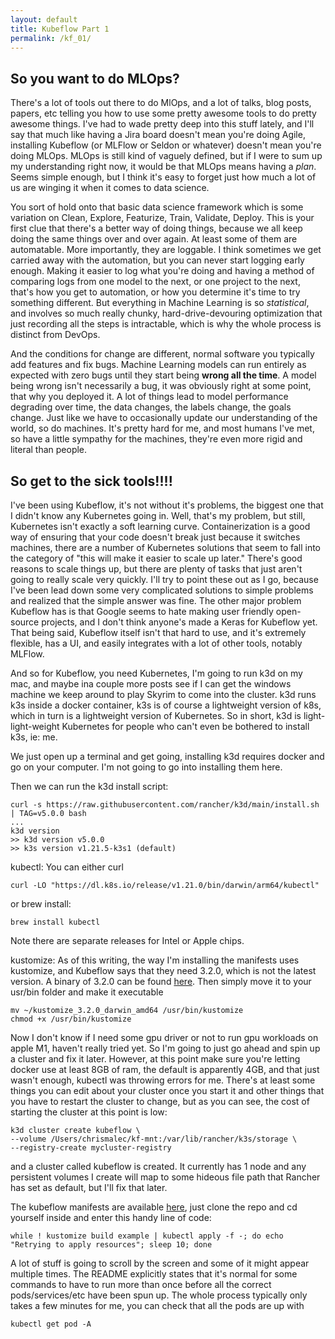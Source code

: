 ```yaml
---
layout: default
title: Kubeflow Part 1
permalink: /kf_01/
---
```


## So you want to do MLOps?
There's a lot of tools out there to do MlOps, and a lot of talks, blog posts, papers, etc telling you how to use some pretty awesome tools to do pretty awesome things. I've had to wade pretty deep into this stuff lately, and I'll say that much like having a Jira board doesn't mean you're doing Agile, installing Kubeflow (or MLFlow or Seldon or whatever) doesn't mean you're doing MLOps. MLOps is still kind of vaguely defined, but if I were to sum up my understanding right now, it would be that MLOps means having a *plan*. Seems simple enough, but I think it's easy to forget just how much a lot of us are winging it when it comes to data science. 

You sort of hold onto that basic data science framework which is some variation on Clean, Explore, Featurize, Train, Validate, Deploy. This is your first clue that there's a better way of doing things, because we all keep doing the same things over and over again. At least some of them are automatable. More importantly, they are loggable. I think sometimes we get carried away with the automation, but you can never start logging early enough. Making it easier to log what you're doing and having a method of comparing logs from one model to the next, or one project to the next, that's how you get to automation, or how you determine it's time to try something different. But everything in Machine Learning is so *statistical*, and involves so much really chunky, hard-drive-devouring optimization that just recording all the steps is intractable, which is why the whole process is distinct from DevOps. 

And the conditions for change are different, normal software you typically add features and fix bugs. Machine Learning models can run entirely as expected with zero bugs until they start being **wrong all the time**. A model being wrong isn't necessarily a bug, it was obviously right at some point, that why you deployed it. A lot of things lead to model performance degrading over time, the data changes, the labels change, the goals change. Just like we have to occasionally update our understanding of the world, so do machines. It's pretty hard for me, and most humans I've met, so have a little sympathy for the machines, they're even more rigid and literal than people.

## So get to the sick tools!!!!
I've been using Kubeflow, it's not without it's problems, the biggest one that I didn't know any Kubernetes going in. Well, that's my problem, but still, Kubernetes isn't exactly a soft learning curve. Containerization is a good way of ensuring that your code doesn't break just because it switches machines, there are a number of Kubernetes solutions that seem to fall into the category of "this will make it easier to scale up later." There's good reasons to scale things up, but there are plenty of tasks that just aren't going to really scale very quickly. I'll try to point these out as I go, because I've been lead down some very complicated solutions to simple problems and realized that the simple answer was fine. The other major problem Kubeflow has is that Google seems to hate making user friendly open-source projects, and I don't think anyone's made a Keras for Kubeflow yet.  That being said, Kubeflow itself isn't that hard to use, and it's extremely flexible, has a UI, and easily integrates with a lot of other tools, notably MLFlow.

And so for Kubeflow, you need Kubernetes, I'm going to run k3d on my mac, and maybe ina couple more posts see if I can get the windows machine we keep around to play Skyrim to come into the cluster. k3d runs k3s inside a docker container, k3s is of course a lightweight version of k8s, which in turn is a lightweight version of Kubernetes. So in short, k3d is light-light-weight Kubernetes for people who can't even be bothered to install k3s, ie: me.

We just open up a terminal and get going, installing k3d requires docker and go on your computer. I'm not going to go into installing them here.

Then we can run the k3d install script:
```shell
curl -s https://raw.githubusercontent.com/rancher/k3d/main/install.sh | TAG=v5.0.0 bash
...
k3d version
>> k3d version v5.0.0
>> k3s version v1.21.5-k3s1 (default)
```

kubectl: You can either curl
```shell
curl -LO "https://dl.k8s.io/release/v1.21.0/bin/darwin/arm64/kubectl"
```
or brew install:
```shell
brew install kubectl
```
Note there are separate releases for Intel or Apple chips.

kustomize: As of this writing, the way I'm installing the manifests uses kustomize, and Kubeflow says that they need 3.2.0, which is not the latest version. A binary of 3.2.0 can be found [here](https://github.com/kubernetes-sigs/kustomize/releases/download/v3.2.0/kustomize_3.2.0_darwin_amd64). Then simply move it to your usr/bin folder and make it executable

```shell
mv ~/kustomize_3.2.0_darwin_amd64 /usr/bin/kustomize
chmod +x /usr/bin/kustomize
```

Now I don't know if I need some gpu driver or not to run gpu workloads on apple M1, haven't really tried yet. So I'm going to just go ahead and spin up a cluster and fix it later. However, at this point make sure you're letting docker use at least 8GB of ram, the default is apparently 4GB, and that just wasn't enough, kubectl was throwing errors for me. There's at least some things you can edit about your cluster once you start it and other things that you have to restart the cluster to change, but as you can see, the cost of starting the cluster at this point is low:

```shell
k3d cluster create kubeflow \
--volume /Users/chrismalec/kf-mnt:/var/lib/rancher/k3s/storage \
--registry-create mycluster-registry
```

and a cluster called kubeflow is created. It currently has 1 node and any persistent volumes I create will map to some hideous file path that Rancher has set as default, but I'll fix that later.

The kubeflow manifests are available [here](https://github.com/kubeflow/manifests), just clone the repo and cd yourself inside and enter this handy line of code:

```shell
while ! kustomize build example | kubectl apply -f -; do echo "Retrying to apply resources"; sleep 10; done
```

A lot of stuff is going to scroll by the screen and some of it might appear multiple times. The README explicitly states that it's normal for some commands to have to run more than once before all the correct pods/services/etc have been spun up. The whole process typically only takes a few minutes for me, you can check that all the pods are up with 
```shell
kubectl get pod -A
```
